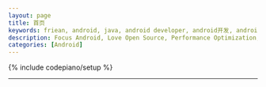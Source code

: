 ```yaml
---
layout: page
title: 首页
keywords: friean, android, java, android developer, android开发, android技术分享, performance
description: Focus Android, Love Open Source, Performance Optimization, Coding now
categories: [Android]
---
```

{% include codepiano/setup %}
<!--<img src="/image/bg_home.jpg" width="100%" height="300"/> -->  

<!--# 历久弥新才是经典-->
<!---->
<!--<br/>  -->
<!--<embed src="http://music.163.com/style/swf/widget.swf?sid=2102361&type=2&auto=1&width=320&height=66" width="340" height="86"  allowNetworking="all"/> -->
<!--<br/>-->
<!---->
<!-- <a href="/posts">人类群星闪耀史</a>-->
--------------------------   


